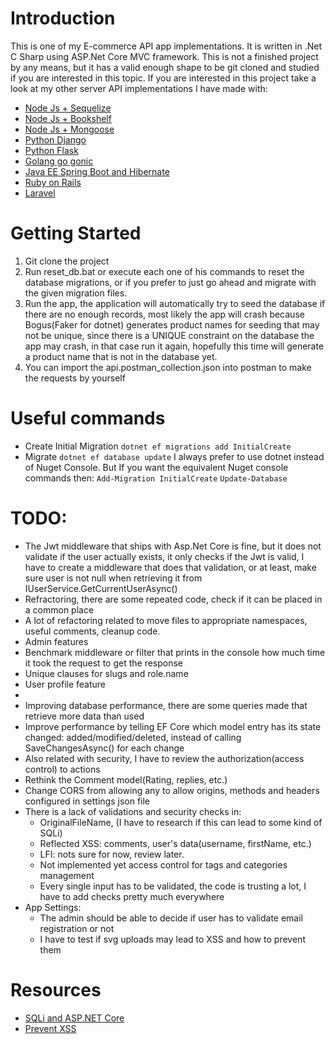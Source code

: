 # Introduction
This is one of my E-commerce API app implementations. It is written in .Net C Sharp using ASP.Net Core MVC framework.
This is not a finished project by any means, but it has a valid enough shape to be git cloned and studied if you are interested in this topic.
If you are interested in this project take a look at my other server API implementations I have made with:

- [Node Js + Sequelize](https://github.com/melardev/ApiEcomSequelizeExpress)
- [Node Js + Bookshelf](https://github.com/melardev/ApiEcomBookshelfExpress)
- [Node Js + Mongoose](https://github.com/melardev/ApiEcomMongooseExpress)
- [Python Django](https://github.com/melardev/DjangoRestShopApy)
- [Python Flask]()
- [Golang go gonic]()
- [Java EE Spring Boot and Hibernate](https://github.com/melardev/SBootApiEcomMVCHibernate)
- [Ruby on Rails](https://github.com/melardev/RailsApiEcommerce)
- [Laravel]()



# Getting Started
1. Git clone the project
2. Run reset_db.bat or execute each one of his commands to reset the database migrations,
or if you prefer to just go ahead and migrate with the given migration files.
3. Run the app, the application will automatically try to seed the database if there are no enough records, 
most likely the app will crash because Bogus(Faker for dotnet) generates product names for seeding that may not be unique, since there is a UNIQUE constraint
on the database the app may crash, in that case run it again, hopefully this time will generate a product name that is not in the database yet.
4. You can import the api.postman_collection.json into postman to make the requests by yourself

# Useful commands
- Create Initial Migration
`dotnet ef migrations add InitialCreate`
- Migrate
`dotnet ef database update`
I always prefer to use dotnet instead of Nuget Console. But If you
want the equivalent Nuget console commands then:
`Add-Migration InitialCreate`
`Update-Database`



# TODO:
- The Jwt middleware that ships with Asp.Net Core is fine, but it does not validate if the user actually exists, it only checks if the Jwt is valid, I have to create
a middleware that does that validation, or at least, make sure user is not null when retrieving it from IUserService.GetCurrentUserAsync()
- Refractoring, there are some repeated code, check if it can be placed in a common place
- A lot of refactoring related to move files to appropriate namespaces, useful comments, cleanup code.
- Admin features
- Benchmark middleware or filter that prints in the console how much time it took the request to get the response
- Unique clauses for slugs and role.name
- User profile feature
- 
- Improving database performance, there are some queries made that retrieve more data than used
- Improve performance by telling EF Core which model entry has its state changed: added/modified/deleted, instead of calling SaveChangesAsync() for each change
- Also related with security, I have to review the authorization(access control) to actions
- Rethink the Comment model(Rating, replies, etc.)
- Change CORS from allowing any to allow origins, methods and headers configured in settings json file
- There is a lack of  validations and security checks in:
    - OriginalFileName, (I have to research if this can lead to some kind of SQLi)
    - Reflected XSS: comments, user's data(username, firstName, etc.)
    - LFI: nots sure for now, review later.
    - Not implemented yet access control for tags and categories management
    - Every single input has to be validated, the code is trusting a lot, I have to add checks pretty much everywhere
- App Settings:
    - The admin should be able to decide if user has to validate email registration or not
    - I have to test if svg uploads may lead to XSS and how to prevent them
     
# Resources
- [SQLi and ASP.NET Core](https://adrientorris.github.io/entity-framework-core/SQL-Injection-attacks-in-Entity-Framework-Core-2-0.html)
- [Prevent XSS](https://docs.microsoft.com/en-us/aspnet/core/security/cross-site-scripting?view=aspnetcore-2.2)
 